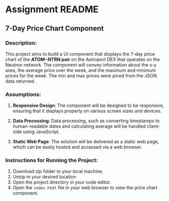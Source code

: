 # Assignment README

## 7-Day Price Chart Component

### Description:
This project aims to build a UI component that displays the 7-day price chart of the **$ATOM-$NTRN pair** on the Astroport DEX that operates on the Neutron network. The component will convey information about the x-y axes, the average price over the week, and the maximum and minimum prices for the week. The min and max prices were piced from the JSON data returned.

### Assumptions:
1. **Responsive Design**: The component will be designed to be responsive, ensuring that it displays properly on various screen sizes and devices.

2. **Data Processing**: Data processing, such as converting timestamps to human-readable dates and calculating average will be handled client-side using JavaScript.

3. **Static Web Page**: The solution will be delivered as a static web page, which can be easily hosted and accessed via a web browser.

### Instructions for Running the Project:
1. Download zip folder to your local machine.
2. Unzip in your desired location
2. Open the project directory in your code editor.
4. Open the `index.html` file in your web browser to view the price chart component.
